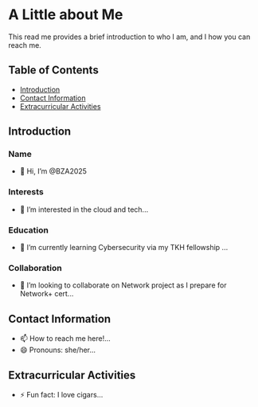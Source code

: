 # A Little about Me
This read me provides a brief introduction to who I am, and I how you can reach me. 

## Table of Contents
- [Introduction](#Introduction) 
- [Contact Information](#Contact-Information)
- [Extracurricular Activities](#Extracurricular-Activities)

## Introduction
### Name
- 👋 Hi, I’m @BZA2025
### Interests
- 👀 I’m interested in the cloud and tech...
### Education
- 🌱 I’m currently learning Cybersecurity via my TKH fellowship ...
### Collaboration
- 💞️ I’m looking to collaborate on Network project as I prepare for Network+ cert...

## Contact Information
- 📫 How to reach me here!...
- 😄 Pronouns: she/her...

## Extracurricular Activities
- ⚡ Fun fact: I love cigars...

<!---
BZA2025/BZA2025 is a ✨ special ✨ repository because its `README.md` (this file) appears on your GitHub profile.
You can click the Preview link to take a look at your changes.
--->
